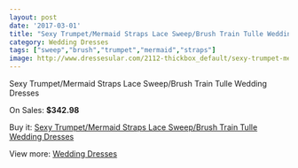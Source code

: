 ```yaml
---
layout: post
date: '2017-03-01'
title: "Sexy Trumpet/Mermaid Straps Lace Sweep/Brush Train Tulle Wedding Dresses"
category: Wedding Dresses
tags: ["sweep","brush","trumpet","mermaid","straps"]
image: http://www.dressesular.com/2112-thickbox_default/sexy-trumpet-mermaid-straps-lace-sweep-brush-train-tulle-wedding-dresses.jpg
---
```

Sexy Trumpet/Mermaid Straps Lace Sweep/Brush Train Tulle Wedding Dresses

On Sales: **$342.98**
<a href="https://www.dressesular.com/wedding-dresses/793-sexy-trumpet-mermaid-straps-lace-sweep-brush-train-tulle-wedding-dresses.html"><amp-img layout="responsive" width="600" height="600" src="//www.dressesular.com/2112-thickbox_default/sexy-trumpet-mermaid-straps-lace-sweep-brush-train-tulle-wedding-dresses.jpg" alt="Sexy Trumpet/Mermaid Straps Lace Sweep/Brush Train Tulle Wedding Dresses 0" /></a>
<a href="https://www.dressesular.com/wedding-dresses/793-sexy-trumpet-mermaid-straps-lace-sweep-brush-train-tulle-wedding-dresses.html"><amp-img layout="responsive" width="600" height="600" src="//www.dressesular.com/2115-thickbox_default/sexy-trumpet-mermaid-straps-lace-sweep-brush-train-tulle-wedding-dresses.jpg" alt="Sexy Trumpet/Mermaid Straps Lace Sweep/Brush Train Tulle Wedding Dresses 1" /></a>
<a href="https://www.dressesular.com/wedding-dresses/793-sexy-trumpet-mermaid-straps-lace-sweep-brush-train-tulle-wedding-dresses.html"><amp-img layout="responsive" width="600" height="600" src="//www.dressesular.com/2114-thickbox_default/sexy-trumpet-mermaid-straps-lace-sweep-brush-train-tulle-wedding-dresses.jpg" alt="Sexy Trumpet/Mermaid Straps Lace Sweep/Brush Train Tulle Wedding Dresses 2" /></a>
<a href="https://www.dressesular.com/wedding-dresses/793-sexy-trumpet-mermaid-straps-lace-sweep-brush-train-tulle-wedding-dresses.html"><amp-img layout="responsive" width="600" height="600" src="//www.dressesular.com/2113-thickbox_default/sexy-trumpet-mermaid-straps-lace-sweep-brush-train-tulle-wedding-dresses.jpg" alt="Sexy Trumpet/Mermaid Straps Lace Sweep/Brush Train Tulle Wedding Dresses 3" /></a>

Buy it: [Sexy Trumpet/Mermaid Straps Lace Sweep/Brush Train Tulle Wedding Dresses](https://www.dressesular.com/wedding-dresses/793-sexy-trumpet-mermaid-straps-lace-sweep-brush-train-tulle-wedding-dresses.html "Sexy Trumpet/Mermaid Straps Lace Sweep/Brush Train Tulle Wedding Dresses")

View more: [Wedding Dresses](https://www.dressesular.com/3-wedding-dresses "Wedding Dresses")
